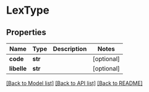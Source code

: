 # LexType

## Properties
Name | Type | Description | Notes
------------ | ------------- | ------------- | -------------
**code** | **str** |  | [optional] 
**libelle** | **str** |  | [optional] 

[[Back to Model list]](../README.md#documentation-for-models) [[Back to API list]](../README.md#documentation-for-api-endpoints) [[Back to README]](../README.md)

